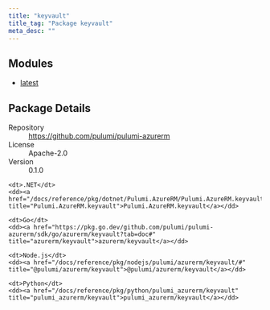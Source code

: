 ```yaml
---
title: "keyvault"
title_tag: "Package keyvault"
meta_desc: ""
---
```


<!-- WARNING: this file was generated by Pulumi Docs Generator. -->
<!-- Do not edit by hand unless you're certain you know what you are doing! -->



<h2 id="modules">Modules</h2>
<ul class="api">
    <li><a href="latest/" title="latest"><span class="symbol module"></span>latest</a></li>
</ul>

<h2 id="package-details">Package Details</h2>
<dl class="package-details">
	<dt>Repository</dt>
	<dd><a href="https://github.com/pulumi/pulumi-azurerm">https://github.com/pulumi/pulumi-azurerm</a></dd>
	<dt>License</dt>
	<dd>Apache-2.0</dd>
	<dt>Version</dt>
	<dd>0.1.0</dd>
</dl>



<dl class="tabular">

    <dt>.NET</dt>
    <dd><a href="/docs/reference/pkg/dotnet/Pulumi.AzureRM/Pulumi.AzureRM.keyvault.html" title="Pulumi.AzureRM.keyvault">Pulumi.AzureRM.keyvault</a></dd>

    <dt>Go</dt>
    <dd><a href="https://pkg.go.dev/github.com/pulumi/pulumi-azurerm/sdk/go/azurerm/keyvault?tab=doc#" title="azurerm/keyvault">azurerm/keyvault</a></dd>

    <dt>Node.js</dt>
    <dd><a href="/docs/reference/pkg/nodejs/pulumi/azurerm/keyvault/#" title="@pulumi/azurerm/keyvault">@pulumi/azurerm/keyvault</a></dd>

    <dt>Python</dt>
    <dd><a href="/docs/reference/pkg/python/pulumi_azurerm/keyvault" title="pulumi_azurerm/keyvault">pulumi_azurerm/keyvault</a></dd>

</dl>

